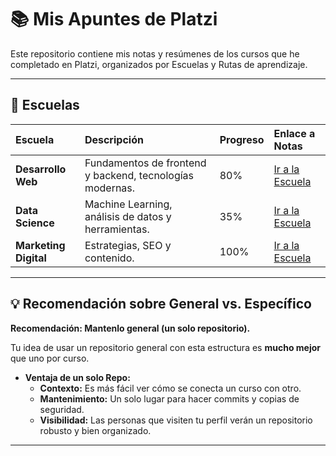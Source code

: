 # 📚 Mis Apuntes de Platzi

Este repositorio contiene mis notas y resúmenes de los cursos que he completado en Platzi, organizados por Escuelas y Rutas de aprendizaje.

---

## 🏫 Escuelas

| Escuela | Descripción | Progreso | Enlace a Notas |
| :--- | :--- | :--- | :--- |
| **Desarrollo Web** | Fundamentos de frontend y backend, tecnologías modernas. | 80% | [Ir a la Escuela](./desarrollo-web/README.md) |
| **Data Science** | Machine Learning, análisis de datos y herramientas. | 35% | [Ir a la Escuela](./Escuela-de-Data-Science/README.md) |
| **Marketing Digital** | Estrategias, SEO y contenido. | 100% | [Ir a la Escuela](./Escuela-de-Marketing/README.md) |

---
## 💡 Recomendación sobre General vs. Específico

**Recomendación: Mantenlo general (un solo repositorio).**

Tu idea de usar un repositorio general con esta estructura es **mucho mejor** que uno por curso.

- **Ventaja de un solo Repo:**
    - **Contexto:** Es más fácil ver cómo se conecta un curso con otro.
    - **Mantenimiento:** Un solo lugar para hacer commits y copias de seguridad.
    - **Visibilidad:** Las personas que visiten tu perfil verán un repositorio robusto y bien organizado.

---